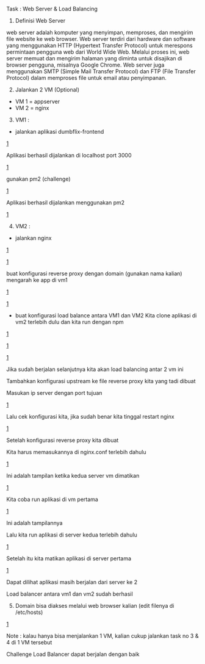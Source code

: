 Task : Web Server & Load Balancing

1. Definisi Web Server

web server adalah komputer yang menyimpan, memproses, dan mengirim file website ke
web browser. Web server terdiri dari hardware dan software yang menggunakan HTTP
(Hypertext Transfer Protocol) untuk merespons permintaan pengguna web dari World Wide
Web. Melalui proses ini, web server memuat dan mengirim halaman yang diminta untuk
disajikan di browser pengguna, misalnya Google Chrome. Web server juga menggunakan
SMTP (Simple Mail Transfer Protocol) dan FTP (File Transfer Protocol) dalam memproses
file untuk email atau penyimpanan.

2. Jalankan 2 VM (Optional)
- VM 1 = appserver
- VM 2 = nginx


3. VM1 :
- jalankan aplikasi dumbflix-frontend
 
[1](https://github.com/johndy2742/dumbways-devops15-Johndy-Panca/blob/54a4c3b5d717610b7d7c4d3d37d74ee282a1fc95/tugas%206/images/image-000.png)


Aplikasi berhasil dijalankan di localhost port 3000

[1](https://github.com/johndy2742/dumbways-devops15-Johndy-Panca/blob/54a4c3b5d717610b7d7c4d3d37d74ee282a1fc95/tugas%206/images/image-001.png)

gunakan pm2 (challenge)

[1](https://github.com/johndy2742/dumbways-devops15-Johndy-Panca/blob/54a4c3b5d717610b7d7c4d3d37d74ee282a1fc95/tugas%206/images/image-002.png)

Aplikasi berhasil dijalankan menggunakan pm2

[1](https://github.com/johndy2742/dumbways-devops15-Johndy-Panca/blob/54a4c3b5d717610b7d7c4d3d37d74ee282a1fc95/tugas%206/images/image-003.png)

4. VM2 :
- jalankan nginx

[1](https://github.com/johndy2742/dumbways-devops15-Johndy-Panca/blob/54a4c3b5d717610b7d7c4d3d37d74ee282a1fc95/tugas%206/images/image-004.png)

[1](https://github.com/johndy2742/dumbways-devops15-Johndy-Panca/blob/54a4c3b5d717610b7d7c4d3d37d74ee282a1fc95/tugas%206/images/image-005.png)

buat konfigurasi reverse proxy dengan domain (gunakan nama kalian) mengarah ke app di vm1

[1](https://github.com/johndy2742/dumbways-devops15-Johndy-Panca/blob/54a4c3b5d717610b7d7c4d3d37d74ee282a1fc95/tugas%206/images/image-006.png)

[1](https://github.com/johndy2742/dumbways-devops15-Johndy-Panca/blob/54a4c3b5d717610b7d7c4d3d37d74ee282a1fc95/tugas%206/images/image-007.png)


- buat konfigurasi load balance antara VM1 dan VM2
Kita clone aplikasi di vm2 terlebih dulu dan kita run dengan npm

[1](https://github.com/johndy2742/dumbways-devops15-Johndy-Panca/blob/54a4c3b5d717610b7d7c4d3d37d74ee282a1fc95/tugas%206/images/image-008.png)

[1](https://github.com/johndy2742/dumbways-devops15-Johndy-Panca/blob/54a4c3b5d717610b7d7c4d3d37d74ee282a1fc95/tugas%206/images/image-009.png)

[1](https://github.com/johndy2742/dumbways-devops15-Johndy-Panca/blob/54a4c3b5d717610b7d7c4d3d37d74ee282a1fc95/tugas%206/images/image-010.png)


Jika sudah berjalan selanjutnya kita akan load balancing antar 2 vm ini

Tambahkan konfigurasi upstream ke file reverse proxy kita yang tadi dibuat

Masukan ip server dengan port tujuan

[1](https://github.com/johndy2742/dumbways-devops15-Johndy-Panca/blob/54a4c3b5d717610b7d7c4d3d37d74ee282a1fc95/tugas%206/images/image-011.png)

Lalu cek konfigurasi kita, jika sudah benar kita tinggal restart nginx

[1](https://github.com/johndy2742/dumbways-devops15-Johndy-Panca/blob/54a4c3b5d717610b7d7c4d3d37d74ee282a1fc95/tugas%206/images/image-012.png)

Setelah konfigurasi reverse proxy kita dibuat

Kita harus memasukannya di nginx.conf terlebih dahulu

[1](https://github.com/johndy2742/dumbways-devops15-Johndy-Panca/blob/54a4c3b5d717610b7d7c4d3d37d74ee282a1fc95/tugas%206/images/image-013.png)

Ini adalah tampilan ketika kedua server vm dimatikan

[1](https://github.com/johndy2742/dumbways-devops15-Johndy-Panca/blob/54a4c3b5d717610b7d7c4d3d37d74ee282a1fc95/tugas%206/images/image-014.png)

Kita coba run aplikasi di vm pertama

[1](https://github.com/johndy2742/dumbways-devops15-Johndy-Panca/blob/54a4c3b5d717610b7d7c4d3d37d74ee282a1fc95/tugas%206/images/image-015.png)

Ini adalah tampilannya

Lalu kita run aplikasi di server kedua terlebih dahulu

[1](https://github.com/johndy2742/dumbways-devops15-Johndy-Panca/blob/54a4c3b5d717610b7d7c4d3d37d74ee282a1fc95/tugas%206/images/image-017.png)

Setelah itu kita matikan aplikasi di server pertama

[1](https://github.com/johndy2742/dumbways-devops15-Johndy-Panca/blob/54a4c3b5d717610b7d7c4d3d37d74ee282a1fc95/tugas%206/images/image-018.png)

Dapat dilihat aplikasi masih berjalan dari server ke 2

Load balancer antara vm1 dan vm2 sudah berhasil


5. Domain bisa diakses melalui web browser kalian (edit filenya di /etc/hosts)

[1](https://github.com/johndy2742/dumbways-devops15-Johndy-Panca/blob/54a4c3b5d717610b7d7c4d3d37d74ee282a1fc95/tugas%206/images/image-019.png)

Note : kalau hanya bisa menjalankan 1 VM, kalian cukup jalankan task no 3 & 4 di 1 VM
tersebut

Challenge
Load Balancer dapat berjalan dengan baik
